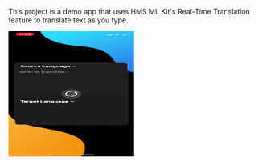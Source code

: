 This project is a demo app that uses HMS ML Kit's Real-Time Translation feature to translate text as you type.

<img src="demo.gif" width="250" height="250"/>
